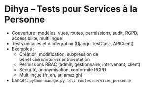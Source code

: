 # Dihya – Tests pour Services à la Personne

- Couverture : modèles, vues, routes, permissions, audit, RGPD, accessibilité, multilingue
- Tests unitaires et d’intégration (Django TestCase, APIClient)
- Exemples :
  - Création, modification, suppression de bénéficiaire/intervenant/prestation
  - Permissions RBAC (admin, gestionnaire, intervenant, client)
  - Sécurité, anonymisation, conformité RGPD
  - Multilingue (fr, en, ar, amazigh)
- Lancer : `python manage.py test routes.services_personne`
